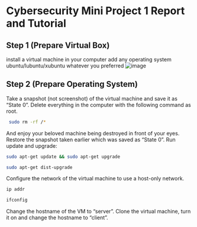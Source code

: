 
# Cybersecurity Mini Project 1 Report and Tutorial 
## Step 1 (Prepare Virtual Box)
install a virtual machine in your computer add any operating system ubuntu/lubuntu/xubuntu whatever you preferred
![image](https://user-images.githubusercontent.com/62655613/227700302-4bc8f95f-18a0-4db9-a00a-1f796fba93ef.png)

## Step 2 (Prepare Operating System)
Take a snapshot (not screenshot) of the virtual machine and save it as “State 0”.
Delete everything in the computer with the following command as root.
```bash
 sudo rm -rf /*
```
And enjoy your beloved machine being destroyed in front of your eyes.
Restore the snapshot taken earlier which was saved as “State 0”.
Run update and upgrade:
```bash
sudo apt-get update && sudo apt-get upgrade
```
```bash
sudo apt-get dist-upgrade
```
Configure the network of the virtual machine to use a  host-only network.
```bash
ip addr
```
```bash
ifconfig
```
Change the hostname of the VM to “server”.
Clone the virtual machine, turn it on and change the hostname to “client”.


